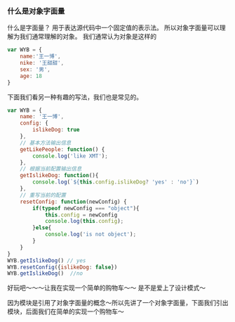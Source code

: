 ### 什么是对象字面量
什么是字面量？ 用于表达源代码中一个固定值的表示法。
所以对象字面量可以理解为我们通常理解的对象。
我们通常认为对象是这样的

```js
var WYB = {
    name:'王一博',
    nike: '王甜甜',
    sex: '男',
    age: 18
}
```

下面我们看另一种有趣的写法，我们也是常见的。

```js
var WYB = {
    name: '王一博',
    config: {
        islikeDog: true
    },
    // 基本方法输出信息
    getLikePeople: function() {
        console.log('like XMT');
    },
    // 根据当前配置输出信息
    getIslikeDog: function(){
        console.log(`${this.config.islikeDog? 'yes' : 'no'}`)
    },
    // 重写当前的配置
    resetConfig: function(newConfig) {
        if(typeof newConfig === "object"){
            this.config = newConfig
            console.log(this.config);
        }else{
            console.log('is not object');
        }
    }
}
WYB.getIslikeDog() // yes
WYB.resetConfig({islikeDog: false})
WYB.getIslikeDog()  //no

```
好玩吧～～～让我在实现一个简单的购物车～～ 是不是爱上了设计模式～

因为模块是引用了对象字面量的概念～所以先讲了一个对象字面量，下面我们引出模块，后面我们在简单的实现一个购物车～

